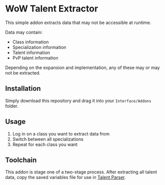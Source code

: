 # WoW Talent Extractor

This simple addon extracts data that may not be accessible at runtime.

Data may contain:

* Class information
* Specialization information
* Talent information
* PvP talent information

Depending on the expansion and implementation, any of these may or may not be extracted.

## Installation

Simply download this repository and drag it into your `Interface/Addons` folder.

## Usage

1. Log in on a class you want to extract data from
2. Switch between all specializations
3. Repeat for each class you want

## Toolchain

This addon is stage one of a two-stage process. After extracting all talent data, copy the saved variables file for use in [Talent Parser](https://github.com/Snakybo/TalentParser).
